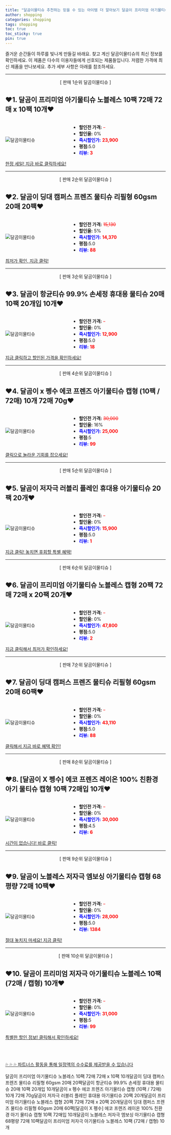 ```yaml
---
title: "달곰이물티슈 추천하는 믿을 수 있는 아이템 더 알아보기 달곰이 프리미엄 아기물티슈 노블레스 10팩"
author: shopping
categories: shopping
tags: shopping
toc: true
toc_sticky: true
pin: true
---
```

즐거운 순간들이 하루를 빛나게 만들길 바래요. 찾고 계신 달곰이물티슈의 최신 정보를 확인하세요. 이 제품은 다수의 이용자들에게 선호되는 제품들입니다. 저렴한 가격에 최신 제품을 만나보세요. 추가 세부 사항은 아래를 참조하세요.

---
<p class="toplist" style="margin: 0 auto; display: block; width: fit-content;">[ 판매 1순위 달곰이물티슈 ]</p>

<h2><strong>❤️1. 달곰이 프리미엄 아기물티슈 노블레스 10팩 72매 72매 x 10팩 10개❤️</strong></h2>

<div style="display: flex; align-items: center;">
    <div style="flex: 0.4;">
        <img src="https://thumbnail7.coupangcdn.com/thumbnails/remote/230x230ex/image/vendor_inventory/b8a0/8dc6f9569386b4aee01dd1f7a7fa60dfb6db77f1ab30d5248e84c719ec14.jpg" alt="달곰이물티슈" style="max-width: 100%;">
    </div>
    <div style="flex: 0.6; margin-left: 10px;">
        <ul>
            <li><strong>할인전 가격:</strong> <del style="color: red;">-</del></li>
            <li><strong>할인율:</strong> 0%</li>
            <li><span style='color:blue'><strong>즉시할인가:</strong></span> <span style='color:red'><strong>23,900</strong></span></li>
            <li><strong>평점:</strong>5.0</li>
            <li><span style='color:blue'><strong>리뷰:</strong></span> <span style='color:red'><strong>3</strong></span></li>
        </ul>
    </div>
</div>
<div class="center">
    <a href="https://selin100587001.github.io?lptag=AF9450613&subid=githubio&pageKey=7700058725&traceid=V0-153&itemId=20613799353&vendorItemId=81906350433" class="myButton">
        한정 세일! 지금 바로 클릭하세요!
    </a>
</div>


---
<p class="toplist" style="margin: 0 auto; display: block; width: fit-content;">[ 판매 2순위 달곰이물티슈 ]</p>

<h2><strong>❤️2. 달곰이 딩대 캠퍼스 프렌즈 물티슈 리필형 60gsm 20매 20팩❤️</strong></h2>

<div style="display: flex; align-items: center;">
    <div style="flex: 0.4;">
        <img src="https://thumbnail7.coupangcdn.com/thumbnails/remote/230x230ex/image/vendor_inventory/f52a/18de98fd83947683a8e96648278e0ce104460ffa1629fe60b962192d4ff4.jpg" alt="달곰이물티슈" style="max-width: 100%;">
    </div>
    <div style="flex: 0.6; margin-left: 10px;">
        <ul>
            <li><strong>할인전 가격:</strong> <del style="color: red;">15,130</del></li>
            <li><strong>할인율:</strong> 5%</li>
            <li><span style='color:blue'><strong>즉시할인가:</strong></span> <span style='color:red'><strong>14,370</strong></span></li>
            <li><strong>평점:</strong>5.0</li>
            <li><span style='color:blue'><strong>리뷰:</strong></span> <span style='color:red'><strong>88</strong></span></li>
        </ul>
    </div>
</div>
<div class="center">
    <a href="https://selin100587001.github.io?lptag=AF9450613&subid=githubio&pageKey=6980868051&traceid=V0-153&itemId=17051868135&vendorItemId=84226306141" class="myButton">
        최저가 확인, 지금 클릭!
    </a>
</div>


---
<p class="toplist" style="margin: 0 auto; display: block; width: fit-content;">[ 판매 3순위 달곰이물티슈 ]</p>

<h2><strong>❤️3. 달곰이 항균티슈 99.9% 손세정 휴대용 물티슈 20매 10팩 20개입 10개❤️</strong></h2>

<div style="display: flex; align-items: center;">
    <div style="flex: 0.4;">
        <img src="https://thumbnail10.coupangcdn.com/thumbnails/remote/230x230ex/image/vendor_inventory/2515/f3a4849981fd5432d0fc8a2a524a1c7a4015f8abcd7770784caa5e1eeac9.jpg" alt="달곰이물티슈" style="max-width: 100%;">
    </div>
    <div style="flex: 0.6; margin-left: 10px;">
        <ul>
            <li><strong>할인전 가격:</strong> <del style="color: red;">-</del></li>
            <li><strong>할인율:</strong> 0%</li>
            <li><span style='color:blue'><strong>즉시할인가:</strong></span> <span style='color:red'><strong>12,900</strong></span></li>
            <li><strong>평점:</strong>5.0</li>
            <li><span style='color:blue'><strong>리뷰:</strong></span> <span style='color:red'><strong>18</strong></span></li>
        </ul>
    </div>
</div>
<div class="center">
    <a href="https://selin100587001.github.io?lptag=AF9450613&subid=githubio&pageKey=5932303245&traceid=V0-153&itemId=10545130241&vendorItemId=84967569946" class="myButton">
        지금 클릭하고 할인된 가격을 확인하세요!
    </a>
</div>


---
<p class="toplist" style="margin: 0 auto; display: block; width: fit-content;">[ 판매 4순위 달곰이물티슈 ]</p>

<h2><strong>❤️4. 달곰이 x 펭수 에코 프렌즈 아기물티슈 캡형 (10팩 / 72매) 10개 72매 70g❤️</strong></h2>

<div style="display: flex; align-items: center;">
    <div style="flex: 0.4;">
        <img src="https://thumbnail10.coupangcdn.com/thumbnails/remote/230x230ex/image/vendor_inventory/5a7a/73456d4bf0693cb92b05d6b3f6d3a51950cedfe848c66aba597846b934ab.jpg" alt="달곰이물티슈" style="max-width: 100%;">
    </div>
    <div style="flex: 0.6; margin-left: 10px;">
        <ul>
            <li><strong>할인전 가격:</strong> <del style="color: red;">30,000</del></li>
            <li><strong>할인율:</strong> 16%</li>
            <li><span style='color:blue'><strong>즉시할인가:</strong></span> <span style='color:red'><strong>25,000</strong></span></li>
            <li><strong>평점:</strong>5</li>
            <li><span style='color:blue'><strong>리뷰:</strong></span> <span style='color:red'><strong>99</strong></span></li>
        </ul>
    </div>
</div>
<div class="center">
    <a href="https://selin100587001.github.io?lptag=AF9450613&subid=githubio&pageKey=8072831461&traceid=V0-153&itemId=22730235241&vendorItemId=89765568666" class="myButton">
        클릭으로 놀라운 기회를 잡으세요!
    </a>
</div>


---
<p class="toplist" style="margin: 0 auto; display: block; width: fit-content;">[ 판매 5순위 달곰이물티슈 ]</p>

<h2><strong>❤️5. 달곰이 저자극 러블리 플레인 휴대용 아기물티슈 20팩 20개❤️</strong></h2>

<div style="display: flex; align-items: center;">
    <div style="flex: 0.4;">
        <img src="https://thumbnail7.coupangcdn.com/thumbnails/remote/230x230ex/image/vendor_inventory/5047/ba14616245c93489e83d216cec0a9c32ce50f609b9708a665274cc56bf65.jpg" alt="달곰이물티슈" style="max-width: 100%;">
    </div>
    <div style="flex: 0.6; margin-left: 10px;">
        <ul>
            <li><strong>할인전 가격:</strong> <del style="color: red;">-</del></li>
            <li><strong>할인율:</strong> 0%</li>
            <li><span style='color:blue'><strong>즉시할인가:</strong></span> <span style='color:red'><strong>15,900</strong></span></li>
            <li><strong>평점:</strong>5.0</li>
            <li><span style='color:blue'><strong>리뷰:</strong></span> <span style='color:red'><strong>1</strong></span></li>
        </ul>
    </div>
</div>
<div class="center">
    <a href="https://selin100587001.github.io?lptag=AF9450613&subid=githubio&pageKey=7026688524&traceid=V0-153&itemId=17326283089&vendorItemId=84967614811" class="myButton">
        지금 클릭! 놓치면 후회할 특별 혜택!
    </a>
</div>


---
<p class="toplist" style="margin: 0 auto; display: block; width: fit-content;">[ 판매 6순위 달곰이물티슈 ]</p>

<h2><strong>❤️6. 달곰이 프리미엄 아기물티슈 노블레스 캡형 20팩 72매 72매 x 20팩 20개❤️</strong></h2>

<div style="display: flex; align-items: center;">
    <div style="flex: 0.4;">
        <img src="https://thumbnail10.coupangcdn.com/thumbnails/remote/230x230ex/image/vendor_inventory/8164/ffed42bd5b967c2021f8ae9b11a41db66cb15e9f133003a114704e459a8e.jpg" alt="달곰이물티슈" style="max-width: 100%;">
    </div>
    <div style="flex: 0.6; margin-left: 10px;">
        <ul>
            <li><strong>할인전 가격:</strong> <del style="color: red;">-</del></li>
            <li><strong>할인율:</strong> 0%</li>
            <li><span style='color:blue'><strong>즉시할인가:</strong></span> <span style='color:red'><strong>47,800</strong></span></li>
            <li><strong>평점:</strong>5.0</li>
            <li><span style='color:blue'><strong>리뷰:</strong></span> <span style='color:red'><strong>2</strong></span></li>
        </ul>
    </div>
</div>
<div class="center">
    <a href="https://selin100587001.github.io?lptag=AF9450613&subid=githubio&pageKey=7700058743&traceid=V0-153&itemId=20613799546&vendorItemId=82166879335" class="myButton">
        지금 클릭해서 최저가 확인하세요!
    </a>
</div>


---
<p class="toplist" style="margin: 0 auto; display: block; width: fit-content;">[ 판매 7순위 달곰이물티슈 ]</p>

<h2><strong>❤️7. 달곰이 딩대 캠퍼스 프렌즈 물티슈 리필형 60gsm 20매 60팩❤️</strong></h2>

<div style="display: flex; align-items: center;">
    <div style="flex: 0.4;">
        <img src="https://thumbnail7.coupangcdn.com/thumbnails/remote/230x230ex/image/retail/images/1ff46389-1f1e-4758-877e-4449d1c448355589198140164042019.png" alt="달곰이물티슈" style="max-width: 100%;">
    </div>
    <div style="flex: 0.6; margin-left: 10px;">
        <ul>
            <li><strong>할인전 가격:</strong> <del style="color: red;">-</del></li>
            <li><strong>할인율:</strong> 0%</li>
            <li><span style='color:blue'><strong>즉시할인가:</strong></span> <span style='color:red'><strong>43,110</strong></span></li>
            <li><strong>평점:</strong>5.0</li>
            <li><span style='color:blue'><strong>리뷰:</strong></span> <span style='color:red'><strong>88</strong></span></li>
        </ul>
    </div>
</div>
<div class="center">
    <a href="https://selin100587001.github.io?lptag=AF9450613&subid=githubio&pageKey=6980868051&traceid=V0-153&itemId=18820595675&vendorItemId=85950924255" class="myButton">
        클릭해서 지금 바로 혜택 확인!
    </a>
</div>


---
<p class="toplist" style="margin: 0 auto; display: block; width: fit-content;">[ 판매 8순위 달곰이물티슈 ]</p>

<h2><strong>❤️8. [달곰이 X 펭수] 에코 프렌즈 레이온 100% 친환경 아기 물티슈 캡형 10팩 72매입 10개❤️</strong></h2>

<div style="display: flex; align-items: center;">
    <div style="flex: 0.4;">
        <img src="https://thumbnail7.coupangcdn.com/thumbnails/remote/230x230ex/image/vendor_inventory/eaac/968106b41b175f338badab786f24170ecf04ec4da5e663137f90f165ef60.jpg" alt="달곰이물티슈" style="max-width: 100%;">
    </div>
    <div style="flex: 0.6; margin-left: 10px;">
        <ul>
            <li><strong>할인전 가격:</strong> <del style="color: red;">-</del></li>
            <li><strong>할인율:</strong> 0%</li>
            <li><span style='color:blue'><strong>즉시할인가:</strong></span> <span style='color:red'><strong>30,000</strong></span></li>
            <li><strong>평점:</strong>4.5</li>
            <li><span style='color:blue'><strong>리뷰:</strong></span> <span style='color:red'><strong>6</strong></span></li>
        </ul>
    </div>
</div>
<div class="center">
    <a href="https://selin100587001.github.io?lptag=AF9450613&subid=githubio&pageKey=6792472070&traceid=V0-153&itemId=16007277449&vendorItemId=83212115611" class="myButton">
        시간이 없습니다! 바로 클릭!
    </a>
</div>


---
<p class="toplist" style="margin: 0 auto; display: block; width: fit-content;">[ 판매 9순위 달곰이물티슈 ]</p>

<h2><strong>❤️9. 달곰이 노블레스 저자극 엠보싱 아기물티슈 캡형 68평량 72매 10팩❤️</strong></h2>

<div style="display: flex; align-items: center;">
    <div style="flex: 0.4;">
        <img src="https://thumbnail10.coupangcdn.com/thumbnails/remote/230x230ex/image/vendor_inventory/ad95/056ed8e1fc0d0ee75feaebdb689667907428f859b9bf075282b0e95be210.jpg" alt="달곰이물티슈" style="max-width: 100%;">
    </div>
    <div style="flex: 0.6; margin-left: 10px;">
        <ul>
            <li><strong>할인전 가격:</strong> <del style="color: red;">-</del></li>
            <li><strong>할인율:</strong> 0%</li>
            <li><span style='color:blue'><strong>즉시할인가:</strong></span> <span style='color:red'><strong>28,000</strong></span></li>
            <li><strong>평점:</strong>5.0</li>
            <li><span style='color:blue'><strong>리뷰:</strong></span> <span style='color:red'><strong>1384</strong></span></li>
        </ul>
    </div>
</div>
<div class="center">
    <a href="https://selin100587001.github.io?lptag=AF9450613&subid=githubio&pageKey=6396484482&traceid=V0-153&itemId=18497699318&vendorItemId=89737883641" class="myButton">
        절대 놓치지 마세요! 지금 클릭!
    </a>
</div>


---
<p class="toplist" style="margin: 0 auto; display: block; width: fit-content;">[ 판매 10순위 달곰이물티슈 ]</p>

<h2><strong>❤️10. 달곰이 프리미엄 저자극 아기물티슈 노블레스 10팩 (72매 / 캡형) 10개❤️</strong></h2>

<div style="display: flex; align-items: center;">
    <div style="flex: 0.4;">
        <img src="https://thumbnail10.coupangcdn.com/thumbnails/remote/230x230ex/image/vendor_inventory/28f1/74d15c9ba26f2427bc0ed15f8fccf87daaa077664065f16a60835431dd97.png" alt="달곰이물티슈" style="max-width: 100%;">
    </div>
    <div style="flex: 0.6; margin-left: 10px;">
        <ul>
            <li><strong>할인전 가격:</strong> <del style="color: red;">-</del></li>
            <li><strong>할인율:</strong> 0%</li>
            <li><span style='color:blue'><strong>즉시할인가:</strong></span> <span style='color:red'><strong>31,000</strong></span></li>
            <li><strong>평점:</strong>5</li>
            <li><span style='color:blue'><strong>리뷰:</strong></span> <span style='color:red'><strong>99</strong></span></li>
        </ul>
    </div>
</div>
<div class="center">
    <a href="https://selin100587001.github.io?lptag=AF9450613&subid=githubio&pageKey=8191348237&traceid=V0-153&itemId=23442096574&vendorItemId=90674594097" class="myButton">
        특별한 할인 정보! 클릭해서 확인하세요!
    </a>
</div>

<br><br><br>[💦 💦 💦 파트너스 활동을 통해 일정액의 수수료를 제공받을 수 있습니다](https://link.coupang.com/a/bcpT2c)<br><br>달곰이 프리미엄 아기물티슈 노블레스 10팩 72매 72매 x 10팩 10개달곰이 딩대 캠퍼스 프렌즈 물티슈 리필형 60gsm 20매 20팩달곰이 항균티슈 99.9% 손세정 휴대용 물티슈 20매 10팩 20개입 10개달곰이 x 펭수 에코 프렌즈 아기물티슈 캡형 (10팩 / 72매) 10개 72매 70g달곰이 저자극 러블리 플레인 휴대용 아기물티슈 20팩 20개달곰이 프리미엄 아기물티슈 노블레스 캡형 20팩 72매 72매 x 20팩 20개달곰이 딩대 캠퍼스 프렌즈 물티슈 리필형 60gsm 20매 60팩[달곰이 X 펭수] 에코 프렌즈 레이온 100% 친환경 아기 물티슈 캡형 10팩 72매입 10개달곰이 노블레스 저자극 엠보싱 아기물티슈 캡형 68평량 72매 10팩달곰이 프리미엄 저자극 아기물티슈 노블레스 10팩 (72매 / 캡형) 10개